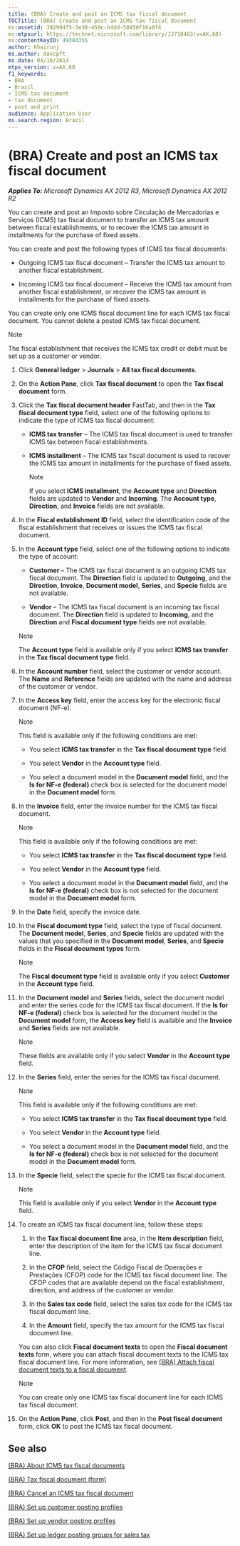 ```yaml
---
title: (BRA) Create and post an ICMS tax fiscal document
TOCTitle: (BRA) Create and post an ICMS tax fiscal document
ms:assetid: 392994f5-3e38-459c-b4dd-58450f16a8f4
ms:mtpsurl: https://technet.microsoft.com/library/JJ710463(v=AX.60)
ms:contentKeyID: 49384355
author: Khairunj
ms.author: daxcpft
ms.date: 04/18/2014
mtps_version: v=AX.60
f1_keywords:
- BRA
- Brazil
- ICMS tax document
- tax document
- post and print
audience: Application User
ms.search.region: Brazil
---
```


# (BRA) Create and post an ICMS tax fiscal document 


_**Applies To:** Microsoft Dynamics AX 2012 R3, Microsoft Dynamics AX 2012 R2_

You can create and post an Imposto sobre Circulação de Mercadorias e Serviços (ICMS) tax fiscal document to transfer an ICMS tax amount between fiscal establishments, or to recover the ICMS tax amount in installments for the purchase of fixed assets.

You can create and post the following types of ICMS tax fiscal documents:

  - Outgoing ICMS tax fiscal document – Transfer the ICMS tax amount to another fiscal establishment.

  - Incoming ICMS tax fiscal document – Receive the ICMS tax amount from another fiscal establishment, or recover the ICMS tax amount in installments for the purchase of fixed assets.

You can create only one ICMS fiscal document line for each ICMS tax fiscal document. You cannot delete a posted ICMS tax fiscal document.


> [!NOTE]
> <P>The fiscal establishment that receives the ICMS tax credit or debit must be set up as a customer or vendor.</P>



1.  Click **General ledger** \> **Journals** \> **All tax fiscal documents**.

2.  On the **Action Pane**, click **Tax fiscal document** to open the **Tax fiscal document** form.

3.  Click the **Tax fiscal document header** FastTab, and then in the **Tax fiscal document type** field, select one of the following options to indicate the type of ICMS tax fiscal document:
    
      - **ICMS tax transfer** – The ICMS tax fiscal document is used to transfer ICMS tax between fiscal establishments.
    
      - **ICMS installment** – The ICMS tax fiscal document is used to recover the ICMS tax amount in installments for the purchase of fixed assets.
        

        > [!NOTE]
        > <P>If you select <STRONG>ICMS installment</STRONG>, the <STRONG>Account type</STRONG> and <STRONG>Direction</STRONG> fields are updated to <STRONG>Vendor</STRONG> and <STRONG>Incoming</STRONG>. The <STRONG>Account type</STRONG>, <STRONG>Direction</STRONG>, and <STRONG>Invoice</STRONG> fields are not available.</P>



4.  In the **Fiscal establishment ID** field, select the identification code of the fiscal establishment that receives or issues the ICMS tax fiscal document.

5.  In the **Account type** field, select one of the following options to indicate the type of account:
    
      - **Customer** – The ICMS tax fiscal document is an outgoing ICMS tax fiscal document. The **Direction** field is updated to **Outgoing**, and the **Direction**, **Invoice**, **Document model**, **Series**, and **Specie** fields are not available.
    
      - **Vendor** – The ICMS tax fiscal document is an incoming tax fiscal document. The **Direction** field is updated to **Incoming**, and the **Direction** and **Fiscal document type** fields are not available.
    

    > [!NOTE]
    > <P>The <STRONG>Account type</STRONG> field is available only if you select <STRONG>ICMS tax transfer</STRONG> in the <STRONG>Tax fiscal document type</STRONG> field.</P>



6.  In the **Account number** field, select the customer or vendor account. The **Name** and **Reference** fields are updated with the name and address of the customer or vendor.

7.  In the **Access key** field, enter the access key for the electronic fiscal document (NF-e).
    

    > [!NOTE]
    > <P>This field is available only if the following conditions are met:</P>
    > <UL>
    > <LI>
    > <P>You select <STRONG>ICMS tax transfer</STRONG> in the <STRONG>Tax fiscal document type</STRONG> field.</P>
    > <LI>
    > <P>You select <STRONG>Vendor</STRONG> in the <STRONG>Account type</STRONG> field.</P>
    > <LI>
    > <P>You select a document model in the <STRONG>Document model</STRONG> field, and the <STRONG>Is for NF-e (federal)</STRONG> check box is selected for the document model in the <STRONG>Document model</STRONG> form.</P></LI></UL>



8.  In the **Invoice** field, enter the invoice number for the ICMS tax fiscal document.
    

    > [!NOTE]
    > <P>This field is available only if the following conditions are met:</P>
    > <UL>
    > <LI>
    > <P>You select <STRONG>ICMS tax transfer</STRONG> in the <STRONG>Tax fiscal document type</STRONG> field.</P>
    > <LI>
    > <P>You select <STRONG>Vendor</STRONG> in the <STRONG>Account type</STRONG> field.</P>
    > <LI>
    > <P>You select a document model in the <STRONG>Document model</STRONG> field, and the <STRONG>Is for NF-e (federal)</STRONG> check box is not selected for the document model in the <STRONG>Document model</STRONG> form.</P></LI></UL>



9.  In the **Date** field, specify the invoice date.

10. In the **Fiscal document type** field, select the type of fiscal document. The **Document model**, **Series**, and **Specie** fields are updated with the values that you specified in the **Document model**, **Series**, and **Specie** fields in the **Fiscal document types** form.
    

    > [!NOTE]
    > <P>The <STRONG>Fiscal document type</STRONG> field is available only if you select <STRONG>Customer</STRONG> in the <STRONG>Account type</STRONG> field.</P>



11. In the **Document model** and **Series** fields, select the document model and enter the series code for the ICMS tax fiscal document. If the **Is for NF-e (federal)** check box is selected for the document model in the **Document model** form, the **Access key** field is available and the **Invoice** and **Series** fields are not available.
    

    > [!NOTE]
    > <P>These fields are available only if you select <STRONG>Vendor</STRONG> in the <STRONG>Account type</STRONG> field.</P>



12. In the **Series** field, enter the series for the ICMS tax fiscal document.
    

    > [!NOTE]
    > <P>This field is available only if the following conditions are met:</P>
    > <UL>
    > <LI>
    > <P>You select <STRONG>ICMS tax transfer</STRONG> in the <STRONG>Tax fiscal document type</STRONG> field.</P>
    > <LI>
    > <P>You select <STRONG>Vendor</STRONG> in the <STRONG>Account type</STRONG> field.</P>
    > <LI>
    > <P>You select a document model in the <STRONG>Document model</STRONG> field, and the <STRONG>Is for NF-e (federal)</STRONG> check box is not selected for the document model in the <STRONG>Document model</STRONG> form.</P></LI></UL>



13. In the **Specie** field, select the specie for the ICMS tax fiscal document.
    

    > [!NOTE]
    > <P>This field is available only if you select <STRONG>Vendor</STRONG> in the <STRONG>Account type</STRONG> field.</P>



14. To create an ICMS tax fiscal document line, follow these steps:
    
    1.  In the **Tax fiscal document line** area, in the **Item description** field, enter the description of the item for the ICMS tax fiscal document line.
    
    2.  In the **CFOP** field, select the Código Fiscal de Operações e Prestações (CFOP) code for the ICMS tax fiscal document line. The CFOP codes that are available depend on the fiscal establishment, direction, and address of the customer or vendor.
    
    3.  In the **Sales tax code** field, select the sales tax code for the ICMS tax fiscal document line.
    
    4.  In the **Amount** field, specify the tax amount for the ICMS tax fiscal document line.
    
    You can also click **Fiscal document texts** to open the **Fiscal document texts** form, where you can attach fiscal document texts to the ICMS tax fiscal document line. For more information, see [(BRA) Attach fiscal document texts to a fiscal document](bra-attach-fiscal-document-texts-to-a-fiscal-document.md).
    

    > [!NOTE]
    > <P>You can create only one ICMS tax fiscal document line for each ICMS tax fiscal document.</P>



15. On the **Action Pane**, click **Post**, and then in the **Post fiscal document** form, click **OK** to post the ICMS tax fiscal document.

## See also

[(BRA) About ICMS tax fiscal documents](bra-about-icms-tax-fiscal-documents.md)

[(BRA) Tax fiscal document (form)](https://technet.microsoft.com/library/jj710428\(v=ax.60\))

[(BRA) Cancel an ICMS tax fiscal document](bra-cancel-an-icms-tax-fiscal-document.md)

[(BRA) Set up customer posting profiles](bra-set-up-customer-posting-profiles.md)

[(BRA) Set up vendor posting profiles](bra-set-up-vendor-posting-profiles.md)

[(BRA) Set up ledger posting groups for sales tax](bra-set-up-ledger-posting-groups-for-sales-tax.md)

  



